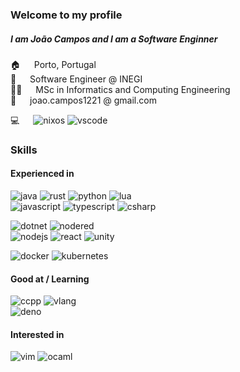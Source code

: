 ### Welcome to my profile

##### I am João Campos and I am a Software Enginner

🏠 &emsp; Porto, Portugal  
🏢 &emsp; Software Engineer @ INEGI  
🧑‍🎓 &emsp; MSc in Informatics and Computing Engineering  
📧 &emsp; joao.campos1221 @ gmail.com

💻 &emsp;
![nixos](https://img.shields.io/badge/NixOS-%235277C3?style=flat&logo=nixos&logoColor=white) 
![vscode](https://img.shields.io/badge/VSCode-%23007ACC?style=flat&logo=visualstudiocode&logoColor=white)

### Skills

#### Experienced in

![java](https://img.shields.io/badge/Java-orange?style=flat)
![rust](https://img.shields.io/badge/Rust-%23F36D00?style=flat)
![python](https://img.shields.io/badge/Python-%233776AB?style=flat)
![lua](https://img.shields.io/badge/Lua-%232C2D72?style=flat)  
![javascript](https://img.shields.io/badge/JavaScript-%23F7DF1E?style=flat)
![typescript](https://img.shields.io/badge/TypeScript-%233178C6?style=flat)
![csharp](https://img.shields.io/badge/C%23-%23512BD4?style=flat)


![dotnet](https://img.shields.io/badge/.NET-%23512BD4?style=flat)
![nodered](https://img.shields.io/badge/NodeRED-%238F0000?style=flat)  
![nodejs](https://img.shields.io/badge/Nodejs-%23339933?style=flat)
![react](https://img.shields.io/badge/React-%2361DAFB?style=flat)
![unity](https://img.shields.io/badge/Unity-%23000000?style=flat)

![docker](https://img.shields.io/badge/Docker-%232496ED?style=flat)
![kubernetes](https://img.shields.io/badge/Kubernetes-%23326CE5?style=flat)

#### Good at / Learning

![ccpp](https://img.shields.io/badge/C%2FC%2B%2B-%2300599C?style=flat)
![vlang](https://img.shields.io/badge/Vlang-%235D87BF?style=flat)  
![deno](https://img.shields.io/badge/Deno-%23000000?style=flat)

#### Interested in

![vim](https://img.shields.io/badge/Vim-%23019733?style=flat)
![ocaml](https://img.shields.io/badge/OCaml-%23EC6813?style=flat)


